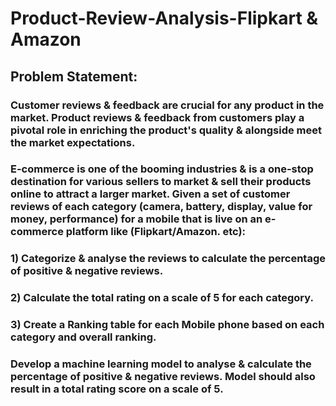 # Product-Review-Analysis-Flipkart & Amazon
## Problem Statement:
### Customer reviews & feedback are crucial for any product in the market. Product reviews & feedback from customers play a pivotal role in enriching the product's quality & alongside meet the market expectations.
### E-commerce is one of the booming industries & is a one-stop destination for various sellers to market & sell their products online to attract a larger market. Given a set of customer reviews of each category (camera, battery, display, value for money, performance) for a mobile that is live on an e-commerce platform like (Flipkart/Amazon. etc): 
### 1) Categorize & analyse the reviews to calculate the percentage of positive & negative reviews.
### 2) Calculate the total rating on a scale of 5 for each category.
### 3) Create a Ranking table for each Mobile phone based on each category and overall ranking.
### Develop a machine learning model to analyse & calculate the percentage of positive & negative reviews. Model should also result in a total rating score on a scale of 5.
